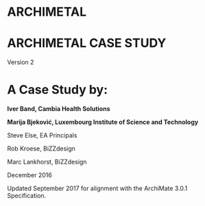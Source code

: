 # ARCHIMETAL

# ARCHIMETAL CASE STUDY
Version 2
# A Case Study by:

**Iver Band, Cambia Health Solutions**
       
**Marija Bjeković, Luxembourg Institute of Science and Technology**
     
       
Steve Else, EA Principals
   
  
Rob Kroese, BiZZdesign
        
   
Marc Lankhorst, BiZZdesign


December 2016
       
       
    

Updated September 2017 for alignment with the ArchiMate 3.0.1 Specification.
